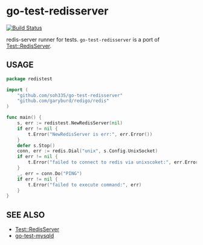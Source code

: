 # go-test-redisserver

[![Build Status](https://travis-ci.org/soh335/go-test-redisserver.png?branch=master)](https://travis-ci.org/soh335/go-test-redisserver)

redis-server runner for tests. ```go-test-redisserver``` is a port of [Test::RedisServer](https://github.com/typester/Test-RedisServer).

## USAGE

```go
package redistest

import (
	"github.com/soh335/go-test-redisserver"
	"github.com/garyburd/redigo/redis"
)

func main() {
	s, err := redistest.NewRedisServer(nil)
	if err != nil {
		t.Error("NewRedisServer is err:", err.Error())
	}
	defer s.Stop()
	conn, err := redis.Dial("unix", s.Config.UnixSocket)
	if err != nil {
		t.Error("failed to connect to redis via unixscoket:", err.Error())
	}
	_, err = conn.Do("PING")
	if err != nil {
		t.Error("failed to execute command:", err)
	}
}
```

## SEE ALSO

* [Test::RedisServer](https://github.com/typester/Test-RedisServer)
* [go-test-mysqld](https://github.com/lestrrat/go-test-mysqld)
